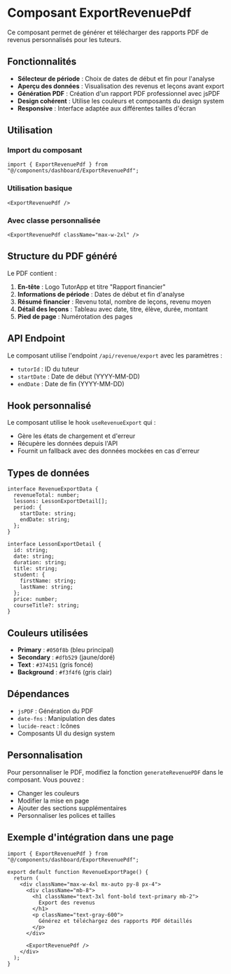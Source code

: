 # Composant ExportRevenuePdf

Ce composant permet de générer et télécharger des rapports PDF de revenus personnalisés pour les tuteurs.

## Fonctionnalités

- **Sélecteur de période** : Choix de dates de début et fin pour l'analyse
- **Aperçu des données** : Visualisation des revenus et leçons avant export
- **Génération PDF** : Création d'un rapport PDF professionnel avec jsPDF
- **Design cohérent** : Utilise les couleurs et composants du design system
- **Responsive** : Interface adaptée aux différentes tailles d'écran

## Utilisation

### Import du composant

```tsx
import { ExportRevenuePdf } from "@/components/dashboard/ExportRevenuePdf";
```

### Utilisation basique

```tsx
<ExportRevenuePdf />
```

### Avec classe personnalisée

```tsx
<ExportRevenuePdf className="max-w-2xl" />
```

## Structure du PDF généré

Le PDF contient :

1. **En-tête** : Logo TutorApp et titre "Rapport financier"
2. **Informations de période** : Dates de début et fin d'analyse
3. **Résumé financier** : Revenu total, nombre de leçons, revenu moyen
4. **Détail des leçons** : Tableau avec date, titre, élève, durée, montant
5. **Pied de page** : Numérotation des pages

## API Endpoint

Le composant utilise l'endpoint `/api/revenue/export` avec les paramètres :

- `tutorId` : ID du tuteur
- `startDate` : Date de début (YYYY-MM-DD)
- `endDate` : Date de fin (YYYY-MM-DD)

## Hook personnalisé

Le composant utilise le hook `useRevenueExport` qui :

- Gère les états de chargement et d'erreur
- Récupère les données depuis l'API
- Fournit un fallback avec des données mockées en cas d'erreur

## Types de données

```tsx
interface RevenueExportData {
  revenueTotal: number;
  lessons: LessonExportDetail[];
  period: {
    startDate: string;
    endDate: string;
  };
}

interface LessonExportDetail {
  id: string;
  date: string;
  duration: string;
  title: string;
  student: {
    firstName: string;
    lastName: string;
  };
  price: number;
  courseTitle?: string;
}
```

## Couleurs utilisées

- **Primary** : `#050f8b` (bleu principal)
- **Secondary** : `#dfb529` (jaune/doré)
- **Text** : `#374151` (gris foncé)
- **Background** : `#f3f4f6` (gris clair)

## Dépendances

- `jsPDF` : Génération du PDF
- `date-fns` : Manipulation des dates
- `lucide-react` : Icônes
- Composants UI du design system

## Personnalisation

Pour personnaliser le PDF, modifiez la fonction `generateRevenuePDF` dans le composant. Vous pouvez :

- Changer les couleurs
- Modifier la mise en page
- Ajouter des sections supplémentaires
- Personnaliser les polices et tailles

## Exemple d'intégration dans une page

```tsx
import { ExportRevenuePdf } from "@/components/dashboard/ExportRevenuePdf";

export default function RevenueExportPage() {
  return (
    <div className="max-w-4xl mx-auto py-8 px-4">
      <div className="mb-8">
        <h1 className="text-3xl font-bold text-primary mb-2">
          Export des revenus
        </h1>
        <p className="text-gray-600">
          Générez et téléchargez des rapports PDF détaillés
        </p>
      </div>

      <ExportRevenuePdf />
    </div>
  );
}
```
